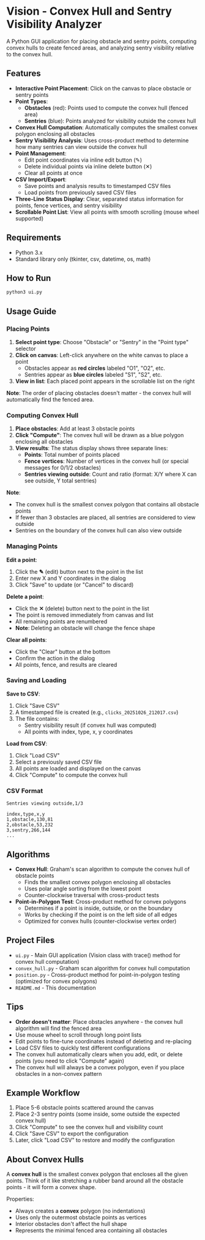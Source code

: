 # Vision - Convex Hull and Sentry Visibility Analyzer

A Python GUI application for placing obstacle and sentry points, computing convex hulls to create fenced areas, and analyzing sentry visibility relative to the convex hull.

## Features

- **Interactive Point Placement**: Click on the canvas to place obstacle or sentry points
- **Point Types**:
  - **Obstacles** (red): Points used to compute the convex hull (fenced area)
  - **Sentries** (blue): Points analyzed for visibility outside the convex hull
- **Convex Hull Computation**: Automatically computes the smallest convex polygon enclosing all obstacles
- **Sentry Visibility Analysis**: Uses cross-product method to determine how many sentries can view outside the convex hull
- **Point Management**:
  - Edit point coordinates via inline edit button (✎)
  - Delete individual points via inline delete button (✕)
  - Clear all points at once
- **CSV Import/Export**:
  - Save points and analysis results to timestamped CSV files
  - Load points from previously saved CSV files
- **Three-Line Status Display**: Clear, separated status information for points, fence vertices, and sentry visibility
- **Scrollable Point List**: View all points with smooth scrolling (mouse wheel supported)

## Requirements

- Python 3.x
- Standard library only (tkinter, csv, datetime, os, math)

## How to Run

```bash
python3 ui.py
```

## Usage Guide

### Placing Points

1. **Select point type**: Choose "Obstacle" or "Sentry" in the "Point type" selector
2. **Click on canvas**: Left-click anywhere on the white canvas to place a point
   - Obstacles appear as **red circles** labeled "O1", "O2", etc.
   - Sentries appear as **blue circles** labeled "S1", "S2", etc.
3. **View in list**: Each placed point appears in the scrollable list on the right

**Note**: The order of placing obstacles doesn't matter - the convex hull will automatically find the fenced area.

### Computing Convex Hull

1. **Place obstacles**: Add at least 3 obstacle points
2. **Click "Compute"**: The convex hull will be drawn as a blue polygon enclosing all obstacles
3. **View results**: The status display shows three separate lines:
   - **Points**: Total number of points placed
   - **Fence vertices**: Number of vertices in the convex hull (or special messages for 0/1/2 obstacles)
   - **Sentries viewing outside**: Count and ratio (format: X/Y where X can see outside, Y total sentries)

**Note**: 
- The convex hull is the smallest convex polygon that contains all obstacle points
- If fewer than 3 obstacles are placed, all sentries are considered to view outside
- Sentries on the boundary of the convex hull can also view outside

### Managing Points

**Edit a point**:
1. Click the **✎** (edit) button next to the point in the list
2. Enter new X and Y coordinates in the dialog
3. Click "Save" to update (or "Cancel" to discard)

**Delete a point**:
- Click the **✕** (delete) button next to the point in the list
- The point is removed immediately from canvas and list
- All remaining points are renumbered
- **Note**: Deleting an obstacle will change the fence shape

**Clear all points**:
- Click the "Clear" button at the bottom
- Confirm the action in the dialog
- All points, fence, and results are cleared

### Saving and Loading

**Save to CSV**:
1. Click "Save CSV"
2. A timestamped file is created (e.g., `clicks_20251026_212017.csv`)
3. The file contains:
   - Sentry visibility result (if convex hull was computed)
   - All points with index, type, x, y coordinates

**Load from CSV**:
1. Click "Load CSV"
2. Select a previously saved CSV file
3. All points are loaded and displayed on the canvas
4. Click "Compute" to compute the convex hull

### CSV Format

```csv
Sentries viewing outside,1/3

index,type,x,y
1,obstacle,130,81
2,obstacle,53,232
3,sentry,266,144
...
```

## Algorithms

- **Convex Hull**: Graham's scan algorithm to compute the convex hull of obstacle points
  - Finds the smallest convex polygon enclosing all obstacles
  - Uses polar angle sorting from the lowest point
  - Counter-clockwise traversal with cross-product tests
- **Point-in-Polygon Test**: Cross-product method for convex polygons
  - Determines if a point is inside, outside, or on the boundary
  - Works by checking if the point is on the left side of all edges
  - Optimized for convex hulls (counter-clockwise vertex order)

## Project Files

- `ui.py` - Main GUI application (Vision class with trace() method for convex hull computation)
- `convex_hull.py` - Graham scan algorithm for convex hull computation
- `position.py` - Cross-product method for point-in-polygon testing (optimized for convex polygons)
- `README.md` - This documentation

## Tips

- **Order doesn't matter**: Place obstacles anywhere - the convex hull algorithm will find the fenced area
- Use mouse wheel to scroll through long point lists
- Edit points to fine-tune coordinates instead of deleting and re-placing
- Load CSV files to quickly test different configurations
- The convex hull automatically clears when you add, edit, or delete points (you need to click "Compute" again)
- The convex hull will always be a convex polygon, even if you place obstacles in a non-convex pattern

## Example Workflow

1. Place 5-6 obstacle points scattered around the canvas
2. Place 2-3 sentry points (some inside, some outside the expected convex hull)
3. Click "Compute" to see the convex hull and visibility count
4. Click "Save CSV" to export the configuration
5. Later, click "Load CSV" to restore and modify the configuration

## About Convex Hulls

A **convex hull** is the smallest convex polygon that encloses all the given points. Think of it like stretching a rubber band around all the obstacle points - it will form a convex shape.

Properties:
- Always creates a **convex** polygon (no indentations)
- Uses only the outermost obstacle points as vertices
- Interior obstacles don't affect the hull shape
- Represents the minimal fenced area containing all obstacles
